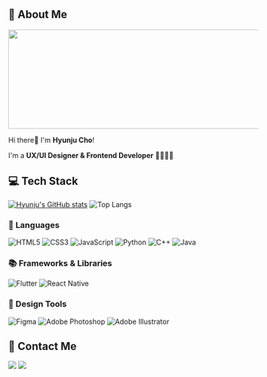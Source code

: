 ## 💫 About Me
<a href="https://www.gitanimals.org/en_US?utm_medium=image&utm_source=hyynjju&utm_content=line">
  <img
    src="https://render.gitanimals.org/lines/hyynjju?pet-id=646877318188624231"
    width="600"
    height="200"
  />
</a>
  

Hi there👋 I'm **Hyunju Cho**!

I'm a **UX/UI Designer & Frontend Developer** 👩🏻‍💻💭



## 💻 Tech Stack

[![Hyunju's GitHub stats](https://github-readme-stats.vercel.app/api?username=hyynjju&hide=stars,contribs=true&show_icons=true&&theme=prussian
)](https://github.com/hyynjju/github-readme-stats)
![Top Langs](https://github-readme-stats.vercel.app/api/top-langs/?username=hyynjju&layout=compact&&theme=prussian)

### 📝 Languages

![HTML5](https://img.shields.io/badge/HTML5-E34F26?style=for-the-badge&logo=html5&logoColor=white)
![CSS3](https://img.shields.io/badge/CSS3-1572B6?style=for-the-badge&logo=css3&logoColor=white)
![JavaScript](https://img.shields.io/badge/JavaScript-F7DF1E?style=for-the-badge&logo=javascript&logoColor=black)
![Python](https://img.shields.io/badge/Python-3776AB?style=for-the-badge&logo=python&logoColor=white)
![C++](https://img.shields.io/badge/C%2B%2B-00599C?style=for-the-badge&logo=c%2B%2B&logoColor=white)
![Java](https://img.shields.io/badge/Java-007396?style=for-the-badge&logo=java&logoColor=white)

### 📚 Frameworks & Libraries

![Flutter](https://img.shields.io/badge/Flutter-02569B?style=for-the-badge&logo=flutter&logoColor=white)
![React Native](https://img.shields.io/badge/React_Native-61DAFB?style=for-the-badge&logo=react&logoColor=white)

### 🎨 Design Tools

![Figma](https://img.shields.io/badge/Figma-F2F2F2?style=for-the-badge&logo=figma&logoColor=black)
![Adobe Photoshop](https://img.shields.io/badge/Adobe_Photoshop-31A8FF?style=for-the-badge&logo=adobe-photoshop&logoColor=white)
![Adobe Illustrator](https://img.shields.io/badge/Adobe_Illustrator-FF7014?style=for-the-badge&logo=adobe-illustrator&logoColor=white)

## 📮 Contact Me

<a href="https://www.instagram.com/hyynjju/"><img src="https://img.shields.io/badge/Instagram-%23E4405F?style=for-the-badge&logo=instagram&logoColor=white"/></a> 
<a href="mailto:hyynjju@gmail.com"><img src="https://img.shields.io/badge/Gmail-D14836?style=for-the-badge&logo=gmail&logoColor=white"/></a>
